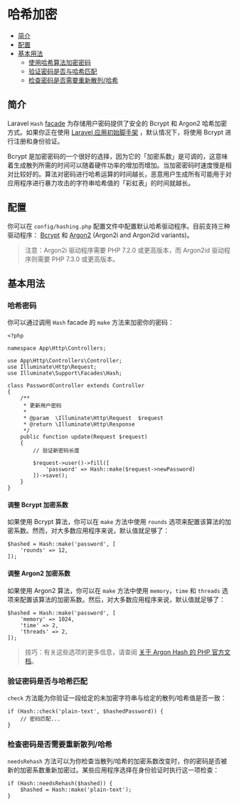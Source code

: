 # 哈希加密

- [简介](#introduction)
- [配置](#configuration)
- [基本用法](#basic-usage)
    - [使用哈希算法加密密码](#hashing-passwords)
    - [验证密码是否与哈希匹配](#verifying-that-a-password-matches-a-hash)
    - [检查密码是否需要重新散列/哈希](#determining-if-a-password-needs-to-be-rehashed)

<a name="introduction"></a>
## 简介

Laravel `Hash` [facade](/docs/laravel/9.x/facades) 为存储用户密码提供了安全的 Bcrypt 和 Argon2 哈希加密方式。如果你正在使用 [Laravel 应用初始脚手架](/docs/laravel/9.x/starter-kits) ，默认情况下，将使用 Bcrypt 进行注册和身份验证。

Bcrypt 是加密密码的一个很好的选择，因为它的「加密系数」是可调的，这意味着生成散列所需的时间可以随着硬件功率的增加而增加。当加密密码时速度慢是相对比较好的。算法对密码进行哈希运算的时间越长，恶意用户生成所有可能用于对应用程序进行暴力攻击的字符串哈希值的「彩虹表」的时间就越长。

<a name="configuration"></a>
## 配置

你可以在 `config/hashing.php` 配置文件中配置默认哈希驱动程序。目前支持三种驱动程序： [Bcrypt](https://en.wikipedia.org/wiki/Bcrypt) 和 [Argon2](https://en.wikipedia.org/wiki/Argon2) (Argon2i and Argon2id variants)。

> 注意：Argon2i 驱动程序需要 PHP 7.2.0 或更高版本，而 Argon2id 驱动程序则需要 PHP 7.3.0 或更高版本。

<a name="basic-usage"></a>
## 基本用法

<a name="hashing-passwords"></a>
### 哈希密码

你可以通过调用 `Hash` facade 的 `make` 方法来加密你的密码：

    <?php

    namespace App\Http\Controllers;

    use App\Http\Controllers\Controller;
    use Illuminate\Http\Request;
    use Illuminate\Support\Facades\Hash;

    class PasswordController extends Controller
    {
        /**
         * 更新用户密码
         *
         * @param  \Illuminate\Http\Request  $request
         * @return \Illuminate\Http\Response
         */
        public function update(Request $request)
        {
            // 验证新密码长度

            $request->user()->fill([
                'password' => Hash::make($request->newPassword)
            ])->save();
        }
    }



<a name="adjusting-the-bcrypt-work-factor"></a>
#### 调整 Bcrypt 加密系数

如果使用 Bcrypt 算法，你可以在 `make` 方法中使用 `rounds` 选项来配置该算法的加密系数。然而，对大多数应用程序来说，默认值就足够了：

    $hashed = Hash::make('password', [
        'rounds' => 12,
    ]);

<a name="adjusting-the-argon2-work-factor"></a>
#### 调整 Argon2 加密系数

如果使用 Argon2 算法，你可以在 `make` 方法中使用 `memory`，`time` 和 `threads` 选项来配置该算法的加密系数。然后，对大多数应用程序来说，默认值就足够了：

    $hashed = Hash::make('password', [
        'memory' => 1024,
        'time' => 2,
        'threads' => 2,
    ]);

> 技巧：有关这些选项的更多信息，请查阅 [关于 Argon Hash 的 PHP 官方文档](https://secure.php.net/manual/zh/function.password-hash.php)。

<a name="verifying-that-a-password-matches-a-hash"></a>
### 验证密码是否与哈希匹配

`check` 方法能为你验证一段给定的未加密字符串与给定的散列/哈希值是否一致：

    if (Hash::check('plain-text', $hashedPassword)) {
        // 密码匹配...
    }

<a name="determining-if-a-password-needs-to-be-rehashed"></a>
### 检查密码是否需要重新散列/哈希

`needsRehash` 方法可以为你检查当散列/哈希的加密系数改变时，你的密码是否被新的加密系数重新加密过。某些应用程序选择在身份验证时执行这一项检查：

    if (Hash::needsRehash($hashed)) {
        $hashed = Hash::make('plain-text');
    }
